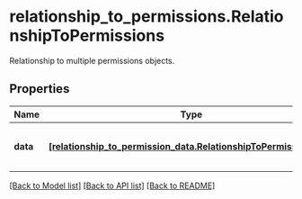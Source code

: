 # relationship_to_permissions.RelationshipToPermissions

Relationship to multiple permissions objects.
## Properties
Name | Type | Description | Notes
------------ | ------------- | ------------- | -------------
**data** | [**[relationship_to_permission_data.RelationshipToPermissionData]**](RelationshipToPermissionData.md) | Relationships to permission objects. | [optional] 

[[Back to Model list]](README.md#documentation-for-models) [[Back to API list]](README.md#documentation-for-api-endpoints) [[Back to README]](README.md)


